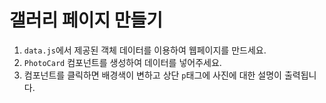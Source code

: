 # 갤러리 페이지 만들기

1. `data.js`에서 제공된 객체 데이터를 이용하여 웹페이지를 만드세요.
2. `PhotoCard` 컴포넌트를 생성하여 데이터를 넣어주세요.
3. 컴포넌트를 클릭하면 배경색이 변하고 상단 `p`태그에 사진에 대한 설명이 출력됩니다.
